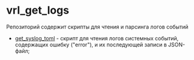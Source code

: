# vrl_get_logs

Репозиторий содержит скрипты для чтения и парсинга логов событий

- [get_syslog_toml](https://github.com/Anastasiia-Pov/vrl_get_logs/blob/main/get_syslog.toml) - скрипт для чтения логов системных событий, содержащих ошибку ("error"), и их последующей записи в JSON-файл;
